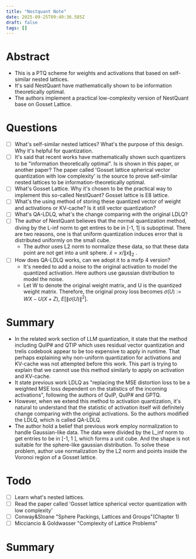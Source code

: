 ```yaml
---
title: "Nestquant Note"
date: 2025-09-25T09:49:36.585Z
draft: false
tags: []
---
```


Abstract
========
- This is a PTQ scheme for weights and activations that based on self-similar nested lattices.
- It's said NestQuant have mathematically shown to be information theoretically optimal.
- The authors implement a practical low-complexity version of NestQuant base on Gosset Lattice.


Questions
========
- [ ] What's self-similar nested lattices? What's the purpose of this design. Why it's helpful for quantization.
- [ ] It's said that recent works have mathematically shown such quantizers to be "information theoretically optimal". Is is shown in this paper, or another paper?
	The paper called 'Gosset lattice spherical vector quantization with low complexity' is the source to prove self-similar nested lattices to be information-theoretically optimal.
- [ ] What's Gosset Lattice. Why it's chosen to be the practical way to implement this so-called NestQuant?
	Gosset lattice is E8 lattice.
- [ ] What's the using method of storing these quantized vector of weight and activations or KV-cache? Is it still vector quantization?
- [ ] What's QA-LDLQ, what's the change comparing with the original LDLQ?
- [ ] The author of NestQuant believes that the normal quantization method, diving by the L-inf norm to get entires to be in \[-1, 1\] is suboptimal. There are two reasons, one is that uniform quantization induces error that is distributed uniformly on the small cube.
	- The author uses L2 norm to normalize these data, so that these data point are not get into a unit sphere. $\hat{x} = x/\|x\|_2$ .
- [ ] How does QA-LDLQ works, can we adopt it to a mxfp 4 version?
	- It's needed to add a noise to the original activation to model the quantized activation. Here authors use gaussian distribution to model the noise. 
	- Let W to denote the original weight matrix, and U is the quantized weight matrix. Therefore, the original proxy loss becomes $\sigma(U) := WX - U(X + Z)$, $E[\|\sigma(U)\|^2]$. 

Summary
========
- In the related work section of LLM quantization, it state that the method including QuIP# and QTIP which uses residual vector quantization and trelis codebook appear to be too expensive to apply in runtime. That perhaps explaining why non-uniform quantization for activations and KV-cache was not attempted before this work. This part is trying to explain that we cannot use this method similarly to apply on activation and KV-cache.
- It state previous work LDLQ as "replacing the MSE distortion loss to be a weighted MSE loss dependent on the statistics of the incoming activations", following the authors of QuIP, QuIP# and GPTQ.
- However, when we extend this method to activation quantization, it's natural to understand that the statistic of activation itself will definitely change comparing with the original activations. So the authors modified the LDLQ, which is called QA-LDLQ.
- The author hold a belief that previous work employ normalization to handle Gaussian-like data. The data were divided by the L_inf norm to get entries to be in \[-1, 1 \], which forms a unit cube. And the shape is not suitable for the sphere-like gaussian distribution. To solve these problem, author use normalization by the L2 norm and points inside the Voronoi region of a Gosset lattice.




Todo
========
- [ ] Learn what's nested lattices.
- [ ] Read the paper called 'Gosset lattice spherical vector quantization with low complexity'
- [ ] Conway&Sloane "Sphere Packings, Lattices and Groups"(Chapter 1)
- [ ] Micciancio & Goldwasser "Complexity of Lattice Problems"

Summary
========